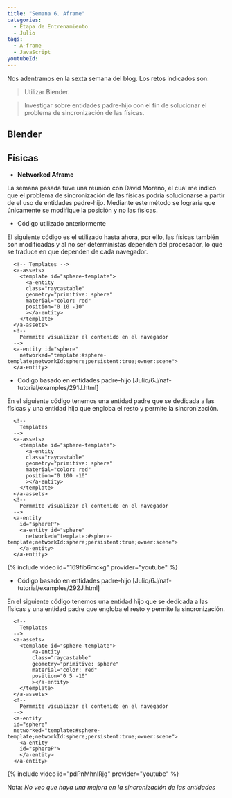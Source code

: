 ```yaml
---
title: "Semana 6. Aframe"
categories:
  - Etapa de Entrenamiento
  - Julio
tags:
  - A-frame
  - JavaScript
youtubeId: 
---
```



Nos adentramos en la sexta semana del blog. Los retos indicados son:

> Utilizar Blender.

> Investigar sobre entidades padre-hijo con el fin de solucionar el problema de sincronización de las físicas. 


## **Blender**


## **Físicas**

* **Networked Aframe**

La semana pasada tuve una reunión con David Moreno, el cual me indico que el problema de sincronización de las físicas podría solucionarse a partir de el uso de entidades padre-hijo. Mediante este método se lograría que únicamente se modifique la posición y no las físicas.

* Código utilizado anteriormente

El siguiente código es el utilizado hasta ahora, por ello, las físicas también son modificadas y al no ser deterministas dependen del procesador, lo que se traduce en que dependen de cada navegador. 

      <!-- Templates -->
      <a-assets>
        <template id="sphere-template">
          <a-entity 
          class="raycastable" 
          geometry="primitive: sphere" 
          material="color: red" 
          position="0 10 -10" 
          ></a-entity>
        </template>
      </a-assets>
      <!--
        Permmite visualizar el contenido en el navegador
      -->
      <a-entity id="sphere" 
        networked="template:#sphere-template;networkId:sphere;persistent:true;owner:scene">
      </a-entity>


* Código basado en entidades padre-hijo [Julio/6J/naf-tutorial/examples/291J.html]

En el siguiente código tenemos una entidad padre que se dedicada a las físicas y una entidad hijo que engloba el resto y permite la sincronización. 

      <!-- 
        Templates 
      -->
      <a-assets>
        <template id="sphere-template">
          <a-entity 
          class="raycastable" 
          geometry="primitive: sphere" 
          material="color: red" 
          position="0 100 -10" 
          ></a-entity>
        </template>
      </a-assets>
      <!--
        Permmite visualizar el contenido en el navegador
      -->
      <a-entity
        id="sphereP">
        <a-entity id="sphere" 
          networked="template:#sphere-template;networkId:sphere;persistent:true;owner:scene">
        </a-entity>
      </a-entity>

{% include video id="169fib6mckg" provider="youtube" %}
       

* Código basado en entidades padre-hijo [Julio/6J/naf-tutorial/examples/292J.html]

En el siguiente código tenemos una entidad hijo que se dedicada a las físicas y una entidad padre que engloba el resto y permite la sincronización. 

      <!-- 
        Templates 
      -->
      <a-assets>
        <template id="sphere-template">
            <a-entity 
            class="raycastable" 
            geometry="primitive: sphere" 
            material="color: red" 
            position="0 5 -10" 
            ></a-entity>
        </template>
      </a-assets>
      <!--
        Permmite visualizar el contenido en el navegador
      -->
      <a-entity
      id="sphere" 
      networked="template:#sphere-template;networkId:sphere;persistent:true;owner:scene">
        <a-entity
        id="sphereP">
        </a-entity>
      </a-entity>

{% include video id="pdPnMhnlRjg" provider="youtube" %}

Nota: *No veo que haya una mejora en la sincronización de las entidades*